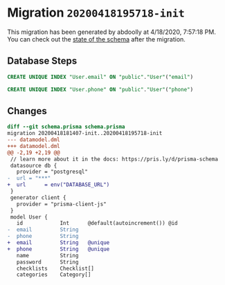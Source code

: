 # Migration `20200418195718-init`

This migration has been generated by abdoolly at 4/18/2020, 7:57:18 PM.
You can check out the [state of the schema](./schema.prisma) after the migration.

## Database Steps

```sql
CREATE UNIQUE INDEX "User.email" ON "public"."User"("email")

CREATE UNIQUE INDEX "User.phone" ON "public"."User"("phone")
```

## Changes

```diff
diff --git schema.prisma schema.prisma
migration 20200418181407-init..20200418195718-init
--- datamodel.dml
+++ datamodel.dml
@@ -2,19 +2,19 @@
 // learn more about it in the docs: https://pris.ly/d/prisma-schema
 datasource db {
   provider = "postgresql"
-  url = "***"
+  url      = env("DATABASE_URL")
 }
 generator client {
   provider = "prisma-client-js"
 }
 model User {
   id            Int      @default(autoincrement()) @id
-  email         String   
-  phone         String
+  email         String   @unique
+  phone         String   @unique
   name          String
   password      String
   checklists    Checklist[]
   categories    Category[]
```


